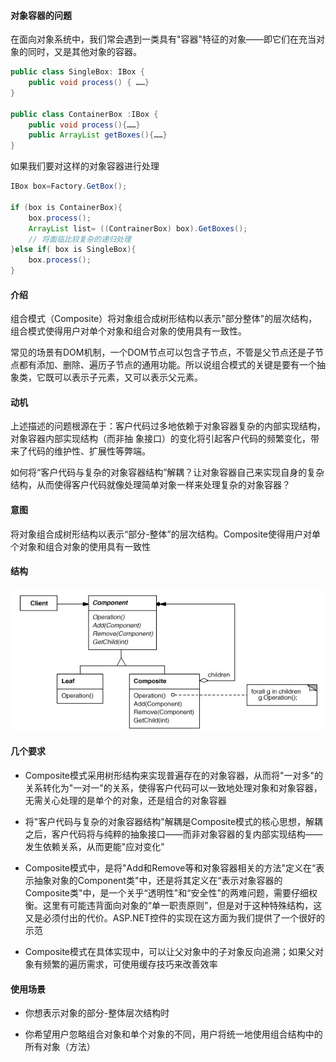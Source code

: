 #### 对象容器的问题

在面向对象系统中，我们常会遇到一类具有"容器"特征的对象——即它们在充当对象的同时，又是其他对象的容器。

```java
public class SingleBox: IBox {
    public void process() { ……}
}

public class ContainerBox :IBox {
    public void process(){……}
    public ArrayList getBoxes(){……}
}
```

如果我们要对这样的对象容器进行处理

```java
IBox box=Factory.GetBox();

if (box is ContainerBox){
    box.process();
    ArrayList list= ((ContrainerBox) box).GetBoxes();
    // 将面临比较复杂的递归处理
}else if( box is SingleBox){
    box.process();
}
```

#### 介绍

组合模式（Composite）将对象组合成树形结构以表示"部分整体"的层次结构，组合模式使得用户对单个对象和组合对象的使用具有一致性。

常见的场景有DOM机制，一个DOM节点可以包含子节点，不管是父节点还是子节点都有添加、删除、遍历子节点的通用功能。所以说组合模式的关键是要有一个抽象类，它既可以表示子元素，又可以表示父元素。

#### 动机

上述描述的问题根源在于：客户代码过多地依赖于对象容器复杂的内部实现结构，对象容器内部实现结构（而非抽
象接口）的变化将引起客户代码的频繁变化，带来了代码的维护性、扩展性等弊端。

如何将“客户代码与复杂的对象容器结构”解耦？让对象容器自己来实现自身的复杂结构，从而使得客户代码就像处理简单对象一样来处理复杂的对象容器？

#### 意图

将对象组合成树形结构以表示“部分-整体”的层次结构。Composite使得用户对单个对象和组合对象的使用具有一致性

#### 结构

![结构图](../images/composite.01.png)

#### 几个要求

* Composite模式采用树形结构来实现普遍存在的对象容器，从而将"一对多"的关系转化为"一对一"的关系，使得客户代码可以一致地处理对象和对象容器，无需关心处理的是单个的对象，还是组合的对象容器

* 将"客户代码与复杂的对象容器结构"解耦是Composite模式的核心思想，解耦之后，客户代码将与纯粹的抽象接口——而非对象容器的复内部实现结构——发生依赖关系，从而更能"应对变化"

* Composite模式中，是将"Add和Remove等和对象容器相关的方法"定义在“表示抽象对象的Component类"中，还是将其定义在“表示对象容器的Composite类"中，是一个关乎“透明性"和“安全性"的两难问题，需要仔细权衡。这里有可能违背面向对象的“单一职责原则”，但是对于这种特殊结构，这又是必须付出的代价。ASP.NET控件的实现在这方面为我们提供了一个很好的示范

* Composite模式在具体实现中，可以让父对象中的子对象反向追溯；如果父对象有频繁的遍历需求，可使用缓存技巧来改善效率

#### 使用场景

* 你想表示对象的部分-整体层次结构时

* 你希望用户忽略组合对象和单个对象的不同，用户将统一地使用组合结构中的所有对象（方法）
